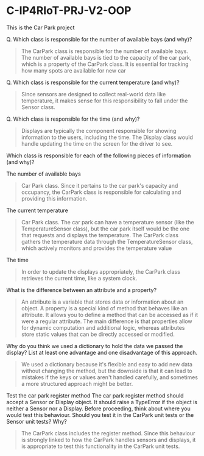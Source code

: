 # C-IP4RIoT-PRJ-V2-OOP
This is the Car Park project

Q. Which class is responsible for the number of available bays (and why)?

> The CarPark class is responsible for the number of available bays.
The number of available bays is tied to the capacity of the car park, which is a property 
> of the CarPark class. It is essential for tracking how many spots are available for new car

Q. Which class is responsible for the current temperature (and why)?

> Since sensors are designed to collect real-world data like temperature, it makes sense for this responsibility 
> to fall under the Sensor class.

Q. Which class is responsible for the time (and why)?

> Displays are typically the component responsible for showing information to the users, including the time. 
> The Display class would handle updating the time on the screen for the driver to see.


Which class is responsible for each of the following pieces of information (and why)?

The number of available bays
>  Car Park class. Since it pertains to the car park's capacity and occupancy, the CarPark class is responsible for calculating and
> providing this information. 

The current temperature
>Car Park class. The car park can have a temperature sensor (like the TemperatureSensor class), but the car park itself would be the one that 
> requests and displays the temperature. The CarPark class gathers the temperature data through the TemperatureSensor class,
> which actively monitors and provides the temperature value

The time 
>  In order to update the displays appropriately, the CarPark class retrieves the current time, like  a system clock.


What is the difference between an attribute and a property? 
> An attribute is a variable that stores data or information about an object. A property is a special kind of method that behaves like an attribute. 
> It allows you to define a method that can be accessed as if it were a regular attribute. 
> The main difference is that properties allow for dynamic computation and additional logic, whereas attributes store static values that can be directly accessed or modified.

Why do you think we used a dictionary to hold the data we passed the display? List at least one advantage and one disadvantage of this approach.
> We used a dictionary because it's flexible and easy to add new data without changing the method, but the downside is that it can lead to mistakes
> if the keys or values aren't handled carefully, and sometimes a more structured approach might be better.

Test the car park register method
The car park register method should accept a Sensor or Display object. It should raise a TypeError if the object is neither a Sensor nor a Display. 
Before proceeding, think about where you would test this behaviour. Should you test it in the CarPark unit tests or the Sensor unit tests? Why?
> The CarPark class includes the register method. Since this behaviour is strongly linked to how the CarPark handles sensors and displays, 
> it is appropriate to test this functionality in the CarPark unit tests.